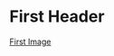 # First Header
[First Image](https://www.google.com/url?sa=i&url=https%3A%2F%2Fwallpapers.com%2Firon-man&psig=AOvVaw3wQuYXGTHwMU4t0nuwGiM1&ust=1697128564154000&source=images&cd=vfe&ved=0CBEQjRxqFwoTCMDW0dq27oEDFQAAAAAdAAAAABAE)
